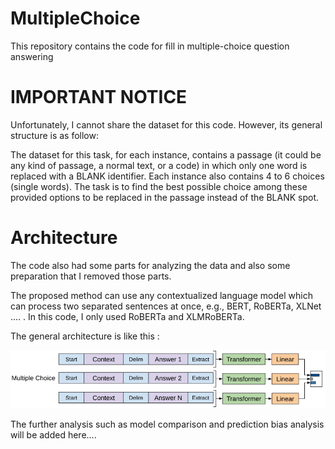 # MultipleChoice
This repository contains the code for fill in multiple-choice question answering
# IMPORTANT NOTICE

Unfortunately, I cannot share the dataset for this code. However, its general structure is as follow:

  The dataset for this task, for each instance, contains a passage (it could be any kind of passage, a normal text, or a code) in which only one word is replaced with a BLANK identifier. Each instance also contains 4 to 6 choices (single words). The task is to find the best possible choice among these provided options to
  be replaced in the passage instead of the BLANK spot.

#  Architecture 

The code also had some parts for analyzing the data and also some preparation that I removed those parts.

The proposed method can use any contextualized language model which can process two separated sentences at once, e.g., BERT, RoBERTa, XLNet .... .
In this code, I only used RoBERTa and XLMRoBERTa.  

The general architecture is like this :

![Alt text](archi.png?raw=true "Title")

The further analysis such as model comparison and prediction bias analysis will be added here....
